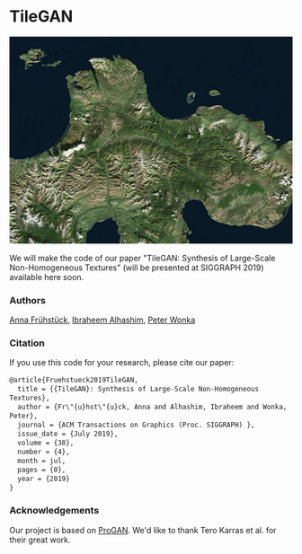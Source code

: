 # TileGAN
![TileGAN](https://github.com/afruehstueck/afruehstueck.github.io/blob/master/assets/images/tilegan.jpg)

We will make the code of our paper "TileGAN: Synthesis of Large-Scale Non-Homogeneous Textures" (will be presented at SIGGRAPH 2019) available here soon.

### Authors
[Anna Frühstück](http://afruehstueck.github.io), [Ibraheem Alhashim](http://ialhashim.github.io), [Peter Wonka](http://peterwonka.net)
### Citation
If you use this code for your research, please cite our paper:
```
@article{Fruehstueck2019TileGAN,
  title = {{TileGAN}: Synthesis of Large-Scale Non-Homogeneous Textures},
  author = {Fr\"{u}hst\"{u}ck, Anna and Alhashim, Ibraheem and Wonka, Peter},
  journal = {ACM Transactions on Graphics (Proc. SIGGRAPH) },
  issue_date = {July 2019},
  volume = {38},
  number = {4},
  month = jul,
  pages = {0},
  year = {2019}
}
```

### Acknowledgements
Our project is based on [ProGAN](https://github.com/tkarras/progressive_growing_of_gans). We'd like to thank Tero Karras et al. for their great work.
